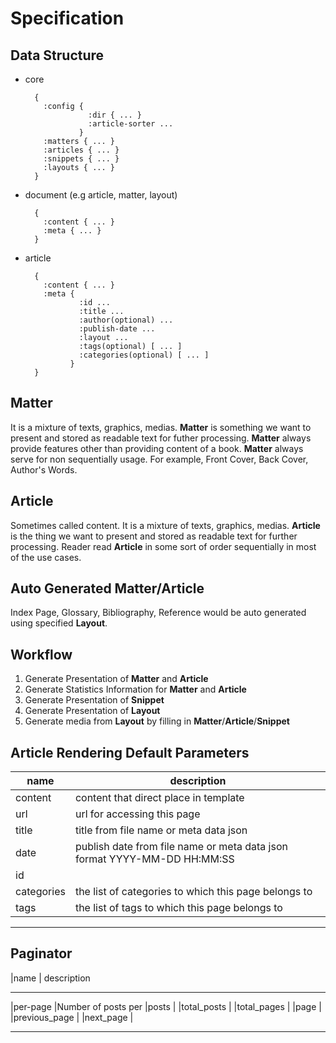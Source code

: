 Specification
=============

Data Structure
--------------
* core

        {
          :config {
                    :dir { ... }
                    :article-sorter ...
                  }
          :matters { ... }
          :articles { ... }
          :snippets { ... }
          :layouts { ... }
        }

* document (e.g article, matter, layout)

        {
          :content { ... }
          :meta { ... }
        }

* article

        {
          :content { ... }
          :meta {
                  :id ...
                  :title ...
                  :author(optional) ...
                  :publish-date ...
                  :layout ...
                  :tags(optional) [ ... ]
                  :categories(optional) [ ... ]
                }
        }


Matter
------
It is a mixture of texts, graphics, medias.
**Matter** is something we want to present and stored as readable text for futher processing.
**Matter** always provide features other than providing content of a book.
**Matter** always serve for non sequentially usage.
For example, Front Cover, Back Cover, Author's Words.

Article
----
Sometimes called content. It is a mixture of texts, graphics, medias.
**Article** is the thing we want to present and stored as readable text for further processing.
Reader read **Article** in some sort of order sequentially in most of the use cases.

Auto Generated Matter/Article
--------------------------
Index Page, Glossary, Bibliography, Reference would be auto generated
using specified **Layout**.

Workflow
--------

1. Generate Presentation of **Matter** and **Article**
2. Generate Statistics Information for **Matter** and **Article**
3. Generate Presentation of **Snippet**
4. Generate Presentation of **Layout**
5. Generate media from **Layout** by filling in **Matter**/**Article**/**Snippet**


Article Rendering Default Parameters
---------------------------------

|name          |  description
 ------------- | -------------------------------------------------
|content       | content that direct place in template
|url           | url for accessing this page
|title         | title from file name or meta data json
|date          | publish date from file name or meta data json format YYYY-MM-DD HH:MM:SS
|id            |
|categories    | the list of categories to which this page belongs to
|tags          | the list of tags to which this page belongs to
 -------------- --------------------------------------------------

 Paginator
 ---------

 |name          | description
  -------------- ------------
 |per-page      |Number of posts per
 |posts         |
 |total_posts   |
 |total_pages   |
 |page          |
 |previous_page |
 |next_page     |
  -------------- ------------








